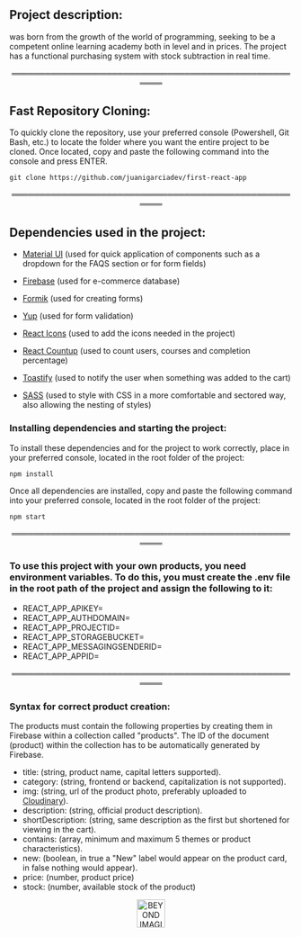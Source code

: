 # </script>

## Project description:

</script> was born from the growth of the world of programming, seeking to be a competent online learning academy both in level and in prices. The project has a functional purchasing system with stock subtraction in real time.

<p align="center">
══════════════════════════════════════════════════════
</p>

## Fast Repository Cloning:

To quickly clone the repository, use your preferred console (Powershell, Git Bash, etc.) to locate the folder where you want the entire project to be cloned. Once located, copy and paste the following command into the console and press ENTER.

```
git clone https://github.com/juanigarciadev/first-react-app
```

<p align="center">
══════════════════════════════════════════════════════
</p>

## Dependencies used in the project:

- [Material UI](https://mui.com/) (used for quick application of components such as a dropdown for the FAQS section or for form fields)

- [Firebase](https://firebase.google.com/) (used for e-commerce database)

- [Formik](https://formik.org/) (used for creating forms)

- [Yup](https://www.npmjs.com/package/yup) (used for form validation)

- [React Icons](https://react-icons.github.io/react-icons) (used to add the icons needed in the project)

- [React Countup](https://www.npmjs.com/package/react-countup) (used to count users, courses and completion percentage)

- [Toastify]() (used to notify the user when something was added to the cart)

- [SASS]() (used to style with CSS in a more comfortable and sectored way, also allowing the nesting of styles)

### Installing dependencies and starting the project:

To install these dependencies and for the project to work correctly, place in your preferred console, located in the root folder of the project:
```
npm install
```

Once all dependencies are installed, copy and paste the following command into your preferred console, located in the root folder of the project:

```
npm start
```

<p align="center">
══════════════════════════════════════════════════════
</p>

### To use this project with your own products, you need environment variables. To do this, you must create the .env file in the root path of the project and assign the following to it:

- REACT_APP_APIKEY=
- REACT_APP_AUTHDOMAIN=
- REACT_APP_PROJECTID=
- REACT_APP_STORAGEBUCKET=
- REACT_APP_MESSAGINGSENDERID=
- REACT_APP_APPID=

<p align="center">
══════════════════════════════════════════════════════
</p>

### Syntax for correct product creation:

The products must contain the following properties by creating them in Firebase within a collection called "products". The ID of the document (product) within the collection has to be automatically generated by Firebase.

- title: (string, product name, capital letters supported).
- category: (string, frontend or backend, capitalization is not supported).
- img: (string, url of the product photo, preferably uploaded to [Cloudinary](https://cloudinary.com/)).
- description: (string, official product description).
- shortDescription: (string, same description as the first but shortened for viewing in the cart).
- contains: (array, minimum and maximum 5 themes or product characteristics).
- new: (boolean, in true a "New" label would appear on the product card, in false nothing would appear).
- price: (number, product price)
- stock: (number, available stock of the product)
  
<p align="center">
 <img width="50px" src="https://res.cloudinary.com/diruiumfk/image/upload/v1680216082/beyond-imagination_zfxqv7.png" alt="BEYOND IMAGINATION Logo Mini"/>
</p>
